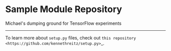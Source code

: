 Sample Module Repository
========================
Michael's dumping ground for TensorFlow experiments


---------------
To learn more about ``setup.py`` files, check out `this repository <https://github.com/kennethreitz/setup.py>`_.

